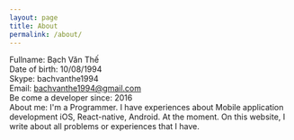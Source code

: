 ```yaml
---
layout: page
title: About
permalink: /about/
---
```


Fullname: Bạch Văn Thế<br/>
Date of birth: 10/08/1994<br/>
Skype: bachvanthe1994<br/>
Email: bachvanthe1994@gmail.com<br/>
Be come a developer since: 2016<br/>
About me: I'm a Programmer. I have experiences about Mobile application development iOS, React-native, Android. At the moment. On this website, I write about all problems or experiences that I have.
